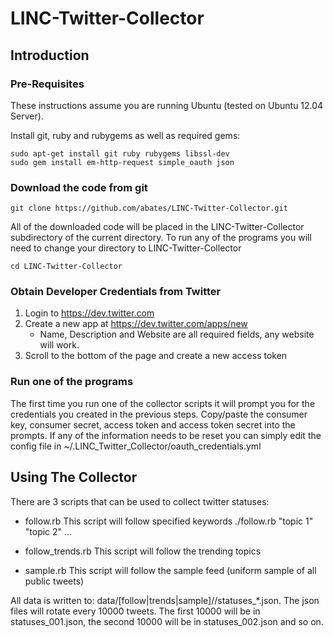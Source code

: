 LINC-Twitter-Collector
======================

Introduction
------------


### Pre-Requisites

These instructions assume you are running Ubuntu (tested on Ubuntu 12.04 Server).

Install git, ruby and rubygems as well as required gems:

    sudo apt-get install git ruby rubygems libssl-dev
    sudo gem install em-http-request simple_oauth json

### Download the code from git

    git clone https://github.com/abates/LINC-Twitter-Collector.git

All of the downloaded code will be placed in the LINC-Twitter-Collector subdirectory of the current directory.  To run any of the programs you will need to change your directory to LINC-Twitter-Collector

    cd LINC-Twitter-Collector

### Obtain Developer Credentials from Twitter
1. Login to https://dev.twitter.com
2. Create a new app at https://dev.twitter.com/apps/new
   * Name, Description and Website are all required fields, any website will work.
3. Scroll to the bottom of the page and create a new access token

### Run one of the programs

The first time you run one of the collector scripts it will prompt you for the credentials you created in the previous steps.  Copy/paste the consumer key, consumer secret, access token and access token secret into the prompts.  If any of the information needs to be reset you can simply edit the config file in ~/.LINC_Twitter_Collector/oauth_credentials.yml


Using The Collector
-------------------

There are 3 scripts that can be used to collect twitter statuses:

* follow.rb This script will follow specified keywords
    ./follow.rb "topic 1" "topic 2" ...

* follow_trends.rb This script will follow the trending topics

* sample.rb
  This script will follow the sample feed (uniform sample of all public tweets)

All data is written to: data/[follow|trends|sample]/<keyword>/statuses_*.json.  The json files will rotate every 10000 tweets.  The first 10000 will be in statuses_001.json, the second 10000 will be in statuses_002.json and so on.

